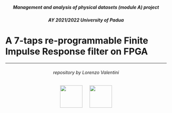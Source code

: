 <h5 align="center">Management and analysis of physical datasets (module A) project</h5>
<h5 align="center">AY 2021/2022 University of Padua</h5>

# **A 7-taps re-programmable Finite Impulse Response filter on FPGA**


***

<h6 align="center">repository by Lorenzo Valentini</h6>

<p align="center">
  <img src="https://user-images.githubusercontent.com/62724611/166108149-7629a341-bbca-4a3e-8195-67f469a0cc08.png" alt="" height="70"/>
  &emsp;
  <img src="https://user-images.githubusercontent.com/62724611/166108076-98afe0b7-802c-4970-a2d5-bbb997da759c.png" alt="" height="70"/>
</p>
